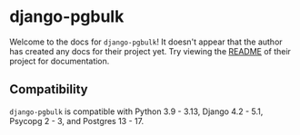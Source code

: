 # django-pgbulk

Welcome to the docs for `django-pgbulk`! It doesn't appear that the author has created any docs for their project yet. Try viewing the [README](https://github.com/AmbitionEng/django-pgbulk) of their project for documentation.

## Compatibility

`django-pgbulk` is compatible with Python 3.9 - 3.13, Django 4.2 - 5.1, Psycopg 2 - 3, and Postgres 13 - 17.
